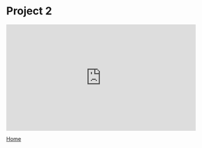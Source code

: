 # Project 2

<div style="padding:56.25% 0 0 0;position:relative;"><iframe src="https://player.vimeo.com/video/1016844950?h=fd9abc29d3&amp;badge=0&amp;autopause=0&amp;player_id=0&amp;app_id=58479" frameborder="0" allow="autoplay; fullscreen; picture-in-picture; clipboard-write" style="position:absolute;top:0;left:0;width:100%;height:100%;" title="SHOT FOR SHOT | Short Film"></iframe></div><script src="https://player.vimeo.com/api/player.js"></script>

[Home](/)